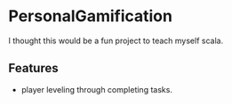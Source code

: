 # PersonalGamification

I thought this would be a fun project to teach myself scala.

## Features

- player leveling through completing tasks.
